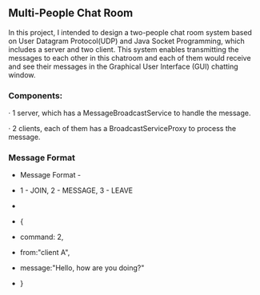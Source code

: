 ## Multi-People Chat Room 

In this project, I intended to design a two-people chat room system based on User
Datagram Protocol(UDP) and Java Socket Programming, which includes a server
and two client. This system enables transmitting the messages to each other in this
chatroom and each of them would receive and see their messages in the Graphical
User Interface (GUI) chatting window.


### Components:

· 1 server, which has a MessageBroadcastService to handle the message.

· 2 clients, each of them has a BroadcastServiceProxy to process the message.

### Message Format

* Message Format -

* 1 - JOIN, 2 - MESSAGE, 3 - LEAVE

*

* {

* command: 2,

* from:"client A",

* message:"Hello, how are you doing?"

* }

